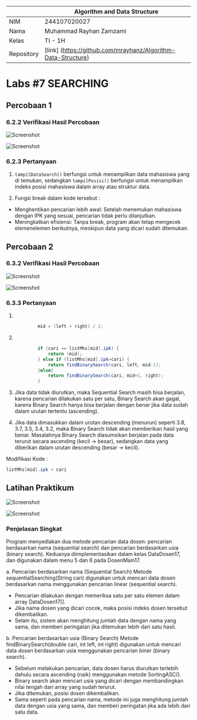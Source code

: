
|  | Algorithm and Data Structure |
|--|--|
| NIM |  244107020027 |
| Nama |  Muhammad Rayhan Zamzami |
| Kelas | TI - 1H |
| Repository | [link] (https://github.com/mrayhanz/Algorithm-Data-Structure) |

# Labs #7  SEARCHING

## Percobaan 1

### 6.2.2 Verifikasi Hasil Percobaan
 
  ![Screenshot](img/Percobaan1-1.png)

  ![Screenshot](img/Percobaan1-2.png)


### 6.2.3 Pertanyaan

1. ```tampilDataSearch()``` berfungsi untuk menampilkan data mahasiswa yang di temukan, sedangkan ```tampilPosisi()``` berfungsi untuk menampilkan indeks posisi mahasiswa dalam array atau struktur data.

2. Fungsi break dalam kode tersebut :
- Menghentikan pencarian lebih awal: Setelah menemukan mahasiswa dengan IPK yang sesuai, pencarian tidak perlu dilanjutkan. 
- Meningkatkan efisiensi: Tanpa break, program akan tetap mengecek elemenelemen berikutnya, meskipun data yang dicari sudah ditemukan. 

## Percobaan 2

### 6.3.2 Verifikasi Hasil Percobaan

  ![Screenshot](img/Percobaan2-1.png)

  ![Screenshot](img/Percobaan2-2.png)

### 6.3.3 Pertanyaan

1. 
```java
            mid = (left + right) / 2;
```
2. 
```java
            if (cari == listMhs[mid].ipk) {
                return (mid);
            } else if (listMhs[mid].ipk>cari) {
                return findBinarySearch(cari, left, mid-1);
            }else{
                return findBinarySearch(cari, mid+1, right);
            }
```

3. Jika data tidak diurutkan, maka Sequential Search masih bisa berjalan, karena pencarian dilakukan satu per satu,  Binary Search akan gagal, karena Binary Search hanya bisa berjalan dengan benar jika data sudah dalam urutan tertentu (ascending). 

4. Jika data dimasukkan dalam urutan descending (menurun) seperti 3.8, 3.7, 3.5, 3.4, 3.2, maka Binary Search tidak akan memberikan hasil yang benar. Masalahnya Binary Search diasumsikan berjalan pada data terurut secara ascending (kecil -> besar), sedangkan data yang diberikan dalam urutan descending (besar -> kecil).

Modifikasi Kode :
```java 
listMhs[mid].ipk < cari
```

## Latihan Praktikum

  ![Screenshot](img/Tugas-1.png)

  ![Screenshot](img/Tugas-2.png)

### Penjelasan Singkat

Program menyediakan dua metode pencarian data dosen: pencarian berdasarkan nama (sequential search) dan pencarian berdasarkan usia (binary search). Keduanya diimplementasikan dalam kelas DataDosen17, dan digunakan dalam menu 5 dan 6 pada DosenMain17.

a. Pencarian berdasarkan nama (Sequential Search)
Metode sequentialSearching(String cari) digunakan untuk mencari data dosen berdasarkan nama menggunakan pencarian linear (sequential search).
- Pencarian dilakukan dengan memeriksa satu per satu elemen dalam array DataDosen17[].
- Jika nama dosen yang dicari cocok, maka posisi indeks dosen tersebut dikembalikan.
- Selain itu, sistem akan menghitung jumlah data dengan nama yang sama, dan memberi peringatan jika ditemukan lebih dari satu hasil.

b. Pencarian berdasarkan usia (Binary Search)
Metode findBinarySearch(double cari, int left, int right) digunakan untuk mencari data dosen berdasarkan usia menggunakan pencarian biner (binary search).
- Sebelum melakukan pencarian, data dosen harus diurutkan terlebih dahulu secara ascending (naik) menggunakan metode SortingASC().
- Binary search akan mencari usia yang dicari dengan membandingkan nilai tengah dari array yang sudah terurut.
- Jika ditemukan, posisi dosen dikembalikan.
- Sama seperti pada pencarian nama, metode ini juga menghitung jumlah data dengan usia yang sama, dan memberi peringatan jika ada lebih dari satu data.